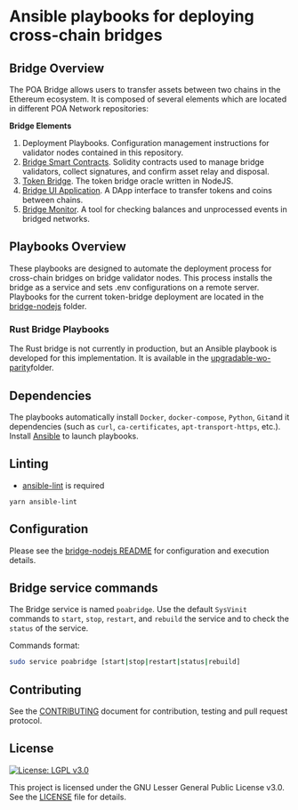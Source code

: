 # Ansible playbooks for deploying cross-chain bridges

## Bridge Overview

The POA Bridge allows users to transfer assets between two chains in the Ethereum ecosystem. It is composed of several elements which are located in different POA Network repositories:

**Bridge Elements**
1. Deployment Playbooks. Configuration management instructions for validator nodes contained in this repository.
2. [Bridge Smart Contracts](https://github.com/poanetwork/poa-bridge-contracts). Solidity contracts used to manage bridge validators, collect signatures, and confirm asset relay and disposal.
3. [Token Bridge](https://github.com/poanetwork/token-bridge). The token bridge oracle written in NodeJS.
4. [Bridge UI Application](https://github.com/poanetwork/bridge-ui). A DApp interface to transfer tokens and coins between chains.
5. [Bridge Monitor](https://github.com/poanetwork/bridge-monitor). A tool for checking balances and unprocessed events in bridged networks.


## Playbooks Overview

These playbooks are designed to automate the deployment process for cross-chain bridges on bridge validator nodes. This process installs the bridge as a service and sets .env configurations on a remote server. Playbooks for the current token-bridge deployment are located in the [bridge-nodejs](bridge-nodejs) folder.


### Rust Bridge Playbooks

The Rust bridge is not currently in production, but an Ansible playbook is developed for this implementation. It is available in the [upgradable-wo-parity](upgradable-wo-parity)folder. 

## Dependencies

The playbooks automatically install `Docker`, `docker-compose`, `Python`, `Git`and it dependencies (such as `curl`, `ca-certificates`, `apt-transport-https`, etc.). Install [Ansible](https://docs.ansible.com/ansible/latest/installation_guide/intro_installation.html) to launch playbooks.

## Linting

- [ansible-lint](https://github.com/ansible/ansible-lint) is required

`yarn ansible-lint`

## Configuration

Please see the [bridge-nodejs README](bridge-nodejs/README.md) for configuration and execution details. 

## Bridge service commands

The Bridge service is named `poabridge`. Use the default `SysVinit` commands to `start`, `stop`, `restart`, and `rebuild` the service and to check the `status` of the service. 

Commands format:
```bash
sudo service poabridge [start|stop|restart|status|rebuild]
```

## Contributing

See the [CONTRIBUTING](../CONTRIBUTING.md) document for contribution, testing and pull request protocol.

## License

[![License: LGPL v3.0](https://img.shields.io/badge/License-LGPL%20v3-blue.svg)](https://www.gnu.org/licenses/lgpl-3.0)

This project is licensed under the GNU Lesser General Public License v3.0. See the [LICENSE](../LICENSE) file for details.



